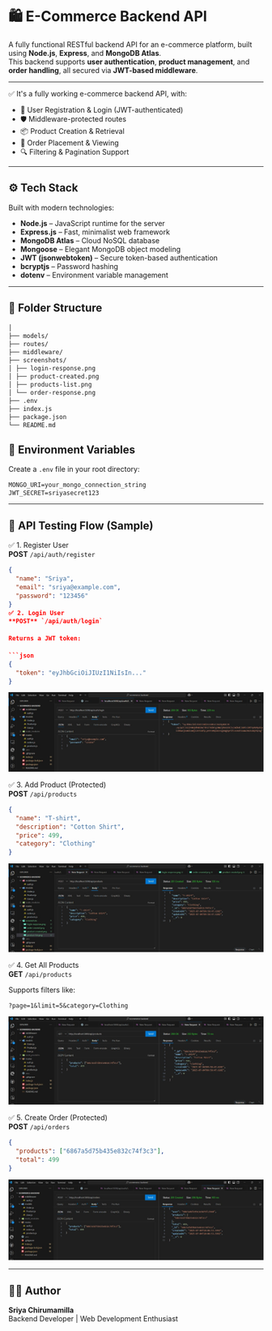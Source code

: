 # 🛍️ E-Commerce Backend API

A fully functional RESTful backend API for an e-commerce platform, built using **Node.js**, **Express**, and **MongoDB Atlas**.  
This backend supports **user authentication**, **product management**, and **order handling**, all secured via **JWT-based middleware**.

---

✅ It's a fully working e-commerce backend API, with:

- 👤 User Registration & Login (JWT-authenticated)  
- 🛡️ Middleware-protected routes  
- 📦 Product Creation & Retrieval  
- 🛒 Order Placement & Viewing  
- 🔍 Filtering & Pagination Support

---

## ⚙️ Tech Stack

Built with modern technologies:

- **Node.js** – JavaScript runtime for the server
- **Express.js** – Fast, minimalist web framework
- **MongoDB Atlas** – Cloud NoSQL database
- **Mongoose** – Elegant MongoDB object modeling
- **JWT (jsonwebtoken)** – Secure token-based authentication
- **bcryptjs** – Password hashing
- **dotenv** – Environment variable management
---

## 📁 Folder Structure
```ecommerce-backend/
│
├── models/
├── routes/
├── middleware/
├── screenshots/
│ ├── login-response.png
│ ├── product-created.png
│ ├── products-list.png
│ └── order-response.png
├── .env
├── index.js
├── package.json
└── README.md
```

## 🔐 Environment Variables

Create a `.env` file in your root directory:

```PORT=5000
MONGO_URI=your_mongo_connection_string
JWT_SECRET=sriyasecret123
```
---

## 🧪 API Testing Flow (Sample)

✅ 1. Register User  
**POST** `/api/auth/register`

```json
{
  "name": "Sriya",
  "email": "sriya@example.com",
  "password": "123456"
}
✅ 2. Login User  
**POST** `/api/auth/login`

Returns a JWT token:

```json
{
  "token": "eyJhbGciOiJIUzI1NiIsIn..."
}
```

![Login Response](./screenshots/login-response.png)

✅ 3. Add Product (Protected)  
**POST** `/api/products`

```json
{
  "name": "T-shirt",
  "description": "Cotton Shirt",
  "price": 499,
  "category": "Clothing"
}
```

![Product Created](./screenshots/product-created.png)

✅ 4. Get All Products  
**GET** `/api/products`

Supports filters like:

```
?page=1&limit=5&category=Clothing
```

![Product List](./screenshots/product-list.png)

✅ 5. Create Order (Protected)  
**POST** `/api/orders`

```json
{
  "products": ["6867a5d75b435e832c74f3c3"],
  "total": 499
}
```

![Order Created](./screenshots/order-response.png)

---

## 👩‍💻 Author

**Sriya Chirumamilla**  
Backend Developer | Web Development Enthusiast
